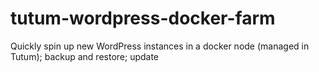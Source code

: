 # tutum-wordpress-docker-farm
Quickly spin up new WordPress instances in a docker node (managed in Tutum); backup and restore; update 
